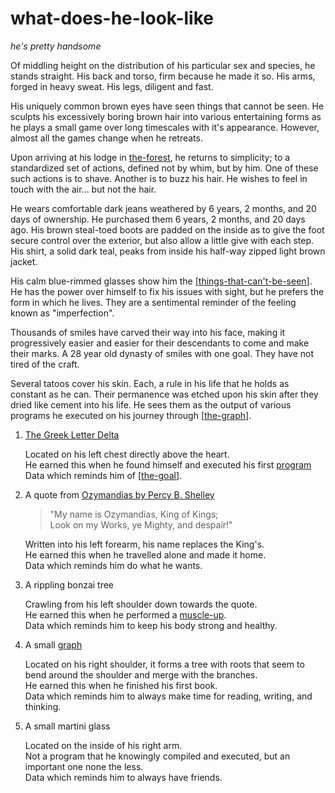 # what-does-he-look-like

_he's pretty handsome_

Of middling height on the distribution of his particular sex and species, he stands straight. His back and torso, firm because he made it so. His arms, forged in heavy sweat. His legs, diligent and fast.

His uniquely common brown eyes have seen things that cannot be seen. He sculpts his excessively boring brown hair into various entertaining forms as he plays a small game over long timescales with it's appearance. However, almost all the games change when he retreats.

Upon arriving at his lodge in [the-forest](../readme.md), he returns to simplicity; to a standardized set of actions, defined not by whim, but by him. One of these such actions is to shave. Another is to buzz his hair. He wishes to feel in touch with the air... but not the hair.

He wears comfortable dark jeans weathered by 6 years, 2 months, and 20 days of ownership. He purchased them 6 years, 2 months, and 20 days ago. His brown steal-toed boots are padded on the inside as to give the foot secure control over the exterior, but also allow a little give with each step. His shirt, a solid dark teal, peaks from inside his half-way zipped light brown jacket.

His calm blue-rimmed glasses show him the [[things-that-can't-be-seen]]. He has the power over himself to fix his issues with sight, but he prefers the form in which he lives. They are a sentimental reminder of the feeling known as "imperfection".

Thousands of smiles have carved their way into his face, making it progressively easier and easier for their descendants to come and make their marks. A 28 year old dynasty of smiles with one goal. They have not tired of the craft.

Several tatoos cover his skin. Each, a rule in his life that he holds as constant as he can. Their permanence was etched upon his skin after they dried like cement into his life. He sees them as the output of various programs he executed on his journey through [[the-graph]].

1. [The Greek Letter Delta](https://en.wikipedia.org/wiki/Delta_(letter))  

    Located on his left chest directly above the heart.  
    He earned this when he found himself and executed his first [program](ruleset.md)  
    Data which reminds him of [[the-goal]].

2. A quote from [Ozymandias by Percy B. Shelley](https://www.poetryfoundation.org/poems/46565/ozymandias)  

    > "My name is Ozymandias, King of Kings;  
    > Look on my Works, ye Mighty, and despair!"

    Written into his left forearm, his name replaces the King's.  
    He earned this when he travelled alone and made it home.  
    Data which reminds him do what he wants.  

3. A rippling bonzai tree

    Crawling from his left shoulder down towards the quote.  
    He earned this when he performed a [muscle-up](https://youtu.be/pS1A--3mNZ4).  
    Data which reminds him to keep his body strong and healthy.  

4. A small [graph](https://en.wikipedia.org/wiki/Graph_theory)

    Located on his right shoulder, it forms a tree with roots that seem to bend around the shoulder and merge with the branches.  
    He earned this when he finished his first book.  
    Data which reminds him to always make time for reading, writing, and thinking.  

5. A small martini glass

    Located on the inside of his right arm.  
    Not a program that he knowingly compiled and executed, but an important one none the less.  
    Data which reminds him to always have friends.  


[//begin]: # "Autogenerated link references for markdown compatibility"
[things-that-can't-be-seen]: things-that-can't-be-seen "things-that-can't-be-seen"
[the-graph]: the-graph "the-graph"
[the-goal]: the-goal "the-goal"
[//end]: # "Autogenerated link references"